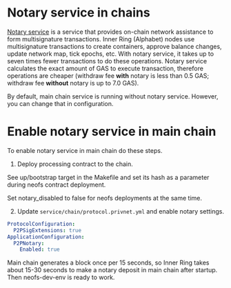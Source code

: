 # Notary service in chains

[Notary service](https://github.com/neo-project/neo/issues/1573#issuecomment-704874472)
is a service that provides on-chain network assistance to form multisignature 
transactions. Inner Ring (Alphabet) nodes use multisignature transactions to
create containers, approve balance changes, update network map, tick epochs, 
etc. With notary service, it takes up to seven times fewer transactions 
to do these operations. Notary service calculates the exact amount of GAS 
to execute transaction, therefore operations are cheaper (withdraw fee **with**
notary is less than 0.5 GAS; withdraw fee **without** notary is up to 7.0 GAS). 

By default, main chain service is running without notary service. However, you
can change that in configuration.

# Enable notary service in main chain

To enable notary service in main chain do these steps.

1. Deploy processing contract to the chain.

See up/bootstrap target in the Makefile and set its hash as a parameter during
neofs contract deployment.

Set notary_disabled to false for neofs deployments at the same time.

2. Update `service/chain/protocol.privnet.yml` and enable notary settings.

```yaml
ProtocolConfiguration:
  P2PSigExtensions: true
ApplicationConfiguration:
  P2PNotary:
    Enabled: true
```

Main chain generates a block once per 15 seconds, so Inner Ring takes about 
15-30 seconds to make a notary deposit in main chain after startup. Then 
neofs-dev-env is ready to work.
